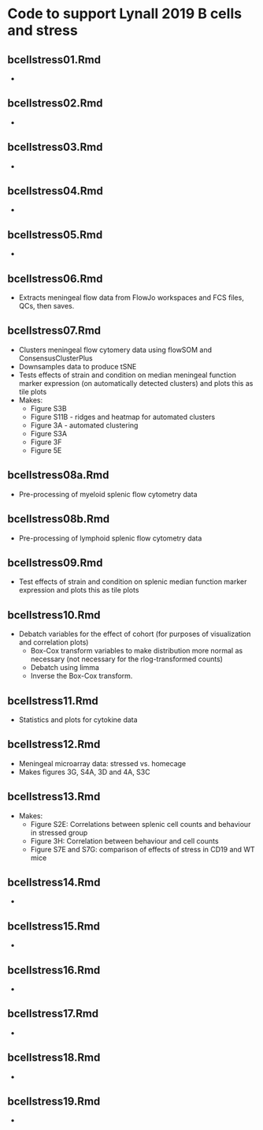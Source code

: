 # Code to support Lynall 2019 B cells and stress

## bcellstress01.Rmd

- 

## bcellstress02.Rmd

- 

## bcellstress03.Rmd

- 

## bcellstress04.Rmd

- 

## bcellstress05.Rmd

- 

## bcellstress06.Rmd

- Extracts meningeal flow data from FlowJo workspaces and FCS files, QCs, then saves.

## bcellstress07.Rmd

- Clusters meningeal flow cytomery data using flowSOM and ConsensusClusterPlus
- Downsamples data to produce tSNE
- Tests effects of strain and condition on median meningeal function marker expression (on automatically detected clusters) and plots this as tile plots
- Makes:
  - Figure S3B
  - Figure S11B - ridges and heatmap for automated clusters
  - Figure 3A - automated clustering
  - Figure S3A
  - Figure 3F
  - Figure 5E

## bcellstress08a.Rmd

- Pre-processing of myeloid splenic flow cytometry data

## bcellstress08b.Rmd

- Pre-processing of lymphoid splenic flow cytometry data

## bcellstress09.Rmd

- Test effects of strain and condition on splenic median function marker expression and plots this as tile plots

## bcellstress10.Rmd

- Debatch variables for the effect of cohort (for purposes of visualization and correlation plots) 
  - Box-Cox transform variables to make distribution more normal as necessary (not necessary for the rlog-transformed counts)
  - Debatch using limma
  - Inverse the Box-Cox transform. 

## bcellstress11.Rmd

- Statistics and plots for cytokine data

## bcellstress12.Rmd

- Meningeal microarray data: stressed vs. homecage
- Makes figures 3G, S4A, 3D and 4A, S3C

## bcellstress13.Rmd

- Makes:
  - Figure S2E: Correlations between splenic cell counts and behaviour in stressed group
  - Figure 3H: Correlation between behaviour and cell counts
  - Figure S7E and S7G: comparison of effects of stress in CD19 and WT mice

## bcellstress14.Rmd

- 

## bcellstress15.Rmd

- 

## bcellstress16.Rmd

- 

## bcellstress17.Rmd

- 

## bcellstress18.Rmd

- 

## bcellstress19.Rmd

- 
